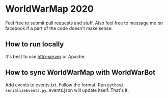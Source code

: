 # WorldWarMap 2020

Feel free to submit pull requests and stuff. Also feel free to message me on facebook if a part of the code doesn't make sense.

## How to run locally

It's best to use [http-server](https://www.npmjs.com/package/http-server) or Apache.

## How to sync WorldWarMap with WorldWarBot

Add events to events.txt. Follow the format. Run `python3 serializeEvents.py`. events.json will update itself. That's it.
